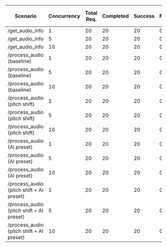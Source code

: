 | Scenario                            | Concurrency | Total Req. | Completed | Success | Failed | Avg RPS | Avg Latency (ms) | P50 Latency (ms) | P90 Latency (ms) | P99 Latency (ms) | Error Rate (%) | Avg Bytes Recv. |
|-------------------------------------|-------------|------------|-----------|---------|--------|---------|------------------|------------------|------------------|------------------|----------------|-----------------|
| /get_audio_info                     | 1           | 20         | 20        | 20      | 0      | 0.49       | 30702.25            | 27940.99            | 39376.71            | 40326.34            | 0.00             | N/A             |
| /get_audio_info                     | 5           | 20         | 20        | 20      | 0      | 149.17       | 50.32            | 46.96            | 47.88            | 112.59            | 0.00             | N/A             |
| /get_audio_info                     | 10          | 20         | 20        | 20      | 0      | 573.51       | 30.70            | 33.89            | 34.12            | 34.71            | 0.00             | N/A             |
| /process_audio (baseline)           | 1           | 20         | 20        | 20      | 0      | 0.30       | 58248.52            | 65455.57            | 65812.52            | 65850.68            | 0.00             | 37412908.0      |
| /process_audio (baseline)           | 5           | 20         | 20        | 20      | 0      | 0.31       | 57761.01            | 60401.97            | 62282.38            | 63426.87            | 0.00             | 37412908.0      |
| /process_audio (baseline)           | 10          | 20         | 20        | 20      | 0      | 0.30       | 54128.48            | 55483.88            | 59906.28            | 65403.88            | 0.00             | 36602924.0      |
| /process_audio (pitch shift)        | 1           | 20         | 20        | 20      | 0      | 0.32       | 53134.33            | 57089.11            | 61460.11            | 61532.95            | 0.00             | 37412908.0      |
| /process_audio (pitch shift)        | 5           | 20         | 20        | 20      | 0      | 0.31       | 56840.30            | 53193.22            | 64207.40            | 64338.74            | 0.00             | 37317676.0      |
| /process_audio (pitch shift)        | 10          | 20         | 20        | 20      | 0      | 0.28       | 62128.20            | 68787.00            | 71875.86            | 72246.57            | 0.00             | 35966610.4      |
| /process_audio (AI preset)          | 1           | 20         | 20        | 20      | 0      | 0.38       | 50894.70            | 50421.69            | 52987.28            | 53035.10            | 0.00             | 37469356.0      |
| /process_audio (AI preset)          | 5           | 20         | 20        | 20      | 0      | 0.72       | 27221.59            | 27522.56            | 27825.32            | 27869.75            | 0.00             | 37469356.0      |
| /process_audio (AI preset)          | 10          | 20         | 20        | 20      | 0      | 0.25       | 68553.68            | 79535.14            | 79891.62            | 79938.70            | 0.00             | 37437202.4      |
| /process_audio (pitch shift + AI preset) | 1           | 20         | 20        | 20      | 0      | 0.14       | 132421.97            | 138666.92            | 139099.31            | 139121.10            | 0.00             | 37469356.0      |
| /process_audio (pitch shift + AI preset) | 5           | 20         | 20        | 20      | 0      | 0.30       | 64667.45            | 65173.40            | 65684.51            | 65737.99            | 0.00             | 37469356.0      |
| /process_audio (pitch shift + AI preset) | 10          | 20         | 20        | 20      | 0      | 0.39       | 50842.31            | 51101.03            | 51525.31            | 51805.19            | 0.00             | 36528914.4      |
